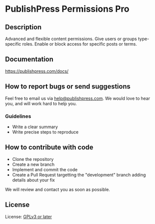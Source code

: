 # PublishPress Permissions Pro


## Description

Advanced and flexible content permissions. Give users or groups type-specific roles. Enable or block access for specific posts or terms.

## Documentation

https://publishpress.com/docs/

## How to report bugs or send suggestions

Feel free to email us via [help@publishpress.com](mailto:help@publishpress.com). We would love to hear you, and will work hard to help you.

### Guidelines

* Write a clear summary
* Write precise steps to reproduce

## How to contribute with code

* Clone the repository
* Create a new branch
* Implement and commit the code
* Create a Pull Request targetting the "development" branch adding details about your fix

We will review and contact you as soon as possible.

## License

License: [GPLv3 or later](http://www.gnu.org/licenses/gpl-3.0.html)
